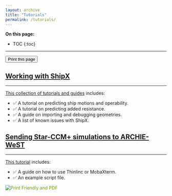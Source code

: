 ```yaml
---
layout: archive
title: "Tutorials"
permalink: /tutorials/
---
```


**On this page:**
* TOC
{:toc}


---

<input type="button" value="Print this page" onClick="window.print()">

## [Working with ShipX](https://momchil-terziev.github.io/resources/Working-with-shipx-title)
---
[This collection of tutorials and guides](https://momchil-terziev.github.io/resources/Working-with-shipx-title) includes:
* ✅ A tutorial on predicting ship motions and operability.
* ✅ A tutorial on predicting added resistance.
* ✅ A guide on importing and debugging geometries.
* ✅ A list of known issues with ShipX.


## [Sending Star-CCM+ simulations to ARCHIE-WeST](https://momchil-terziev.github.io/resources/Using-script-files-in-Star-CCM+) 
---
[This tutorial](https://momchil-terziev.github.io/resources/Using-script-files-in-Star-CCM+) includes:

* ✅ A guide on how to use Thinlinc or MobaXterm.
* ✅ An example script file.

<script>var pfHeaderImgUrl = '';var pfHeaderTagline = '';var pfdisableClickToDel = 0;var pfHideImages = 0;var pfImageDisplayStyle = 'right';var pfDisablePDF = 0;var pfDisableEmail = 0;var pfDisablePrint = 0;var pfCustomCSS = '';var pfEncodeImages = 0;var pfShowHiddenContent = 0;var pfBtVersion='2';(function(){var js,pf;pf=document.createElement('script');pf.type='text/javascript';pf.src='//cdn.printfriendly.com/printfriendly.js';document.getElementsByTagName('head')[0].appendChild(pf)})();</script><a href="https://www.printfriendly.com" style="color:#6D9F00;text-decoration:none;" class="printfriendly" onclick="window.print();return false;" title="Printer Friendly and PDF"><img style="border:none;-webkit-box-shadow:none;box-shadow:none;" src="//cdn.printfriendly.com/buttons/printfriendly-pdf-email-button-md.png" alt="Print Friendly and PDF"/></a>
